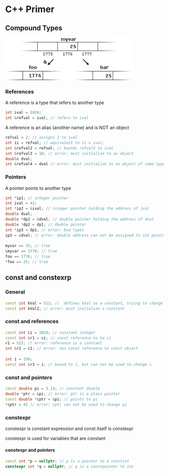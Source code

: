 # C++ Primer

## Compound Types

![](../img/references.png)

### References

A reference is a type that refers to another type 

```c++
int ival = 1024;
int &refval = ival; // refers to ival
```

A reference is an alias (another name) and is NOT an object

```c++
refval = 2; // assigns 2 to ival
int ii = refval; // equivalent to ii = ival;
int &refval2 = refval; // bounds refval2 to ival
int &refval3 = 10; // error: must initialize to an object
double dval;
int &refval4 = dval // error: must initialize to an object of same type
```

### Pointers

A pointer points to another type

```c++
int *ip1; // integer pointer
int ival = 42;
int *ip2 = &ival; // integer pointer holding the address of ival
double dval;
double *dp1 = &dval; // double pointer holding the address of dval
double *dp2 = dp1; // double pointer
int *ip3 = dp1; // error: bad types
ip3 = &dval; // error: double address can not be assigned to int points

myvar == 25; // true
&myvar == 1776; // true
foo == 1776; // true
*foo == 25; // true
```

## const and constexrp

### General

```c++
const int kVal = 512; //  defines kVal as a constant, trying to change kVal will result in an error
const int kVal2; // error: must initialize a constant
```

### const and references

```c++
const int ci = 1024; // constant integer
const int &r1 = ci; // const reference to to ci
r1 = 512; // error: reference is a constant
int &r2 = c1; // error: non const reference to const object

int i = 256;
const int &r3 = i; // bound to i, but can not be used to change i
```

### const and pointers

```c++
const double pi = 3.14; // constant double
double *ptr = &pi; // error: ptr is a plain pointer
const double *cptr = &pi; // points to pi
*cptr = 42 // error: cptr can not be used to change pi
```

### constexpr

constexpr is constant expression and const itself is constexpr

constexpr is used for variables that are constant

#### constexpr and pointers

```c++
const int *p = nullptr; // p is a pointer to a constint
constexpr int *q = nullptr; // q is a constpointer to int
```







```
